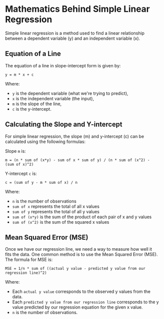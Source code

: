 # Mathematics Behind Simple Linear Regression

Simple linear regression is a method used to find a linear relationship between a dependent variable (y) and an independent variable (x).

## Equation of a Line

The equation of a line in slope-intercept form is given by:

`y = m * x + c`

Where:
- `y` is the dependent variable (what we're trying to predict),
- `x` is the independent variable (the input),
- `m` is the slope of the line,
- `c` is the y-intercept.

## Calculating the Slope and Y-intercept

For simple linear regression, the slope (m) and y-intercept (c) can be calculated using the following formulas:

Slope `m` is:
```
m = (n * sum of (x*y) - sum of x * sum of y) / (n * sum of (x^2) - (sum of x)^2)
```

Y-intercept `c` is:
```
c = (sum of y - m * sum of x) / n
```

Where:
- `n` is the number of observations
- `sum of x` represents the total of all x values
- `sum of y` represents the total of all y values
- `sum of (x*y)` is the sum of the product of each pair of x and y values
- `sum of (x^2)` is the sum of the squared x values

## Mean Squared Error (MSE)

Once we have our regression line, we need a way to measure how well it fits the data. One common method is to use the Mean Squared Error (MSE). The formula for MSE is:

```
MSE = 1/n * sum of ((actual y value - predicted y value from our regression line)^2)
```

Where:
- Each `actual y value` corresponds to the observed y values from the data.
- Each `predicted y value from our regression line` corresponds to the y value predicted by our regression equation for the given x value.
- `n` is the number of observations.
